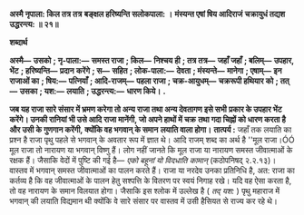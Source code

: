 **अस्मै नृपाला: किल तत्र तत्र** **बङ्क्षल हरिष्यन्ति सलोकपाला: ।** **मंस्यन्त एषां षिय आदिराजं** **चक्रायुधं तद्यश उद्धरन्त्य: ॥ २१॥** 

**शब्दार्थ** 

**अस्मै—** **उसको** **; नृ-पाला:—** **समस्त राजा** **; किल—** **निश्चय ही** **; तत्र तत्र—** **जहाँ जहाँ** **; बलिम्—** **उपहार, भेंट** **; हरिष्यन्ति—** **प्रदान** **करेंगे** **; स—** **सहित** **; लोक-पाला:—** **देवता** **; मंस्यन्ते—** **मानेगा** **; एषाम्—** **इन राजाओं का** **; षिय:—** **पत्नियाँ** **; आदि-राजम्—** **पहला राजा** **; चक्र-आयुधम्—** **चक्ररूपी हथियार को** **; तत्—** **उसका** **; यश:—** **लयाति** **; उद्धरन्त्य:—** **धारण किये।** **.** 

**जब यह राजा सारे संसार में भ्रमण करेगा तो अन्य राजा तथा अन्य देवतागण इसे सभी** **प्रकार के उपहार भेंट करेंगे। उनकी रानियां भी उसे आदि राजा मानेंगी, जो अपने हाथों में चक्र** **तथा गदा चिह्नों को धारण करता है और उसी के गुणगान करेंगी, क्योंकि वह भगवान् के समान** **लयाति वाला होगा।** **तात्पर्य :** जहाँ तक लयाति का प्रश्न है राजा पृथु पहले से भगवान् के अवतार रूप में ज्ञात थे। आदि राजम् शब्द का अर्थ है ''मूल राजा।ÓÓ मूल राजा तो नारायण या भगवान् विष्णु हैं। लोग नहीं जानते कि मूल राजा या नारायण समस्त जीवात्माओं के रक्षक हैं। जैसाकि वेदों में पुष्टि की गई है— *एको बहूनां यो विदधाति कामान्* (कठोपनिषद् २.२.१३)। वास्तव में भगवान् समस्त जीवात्माओं का पालन करते हैं। राजा या नरदेव उनका प्रतिनिधि है, अत: राजा का कर्तव्य है कि वह जीवात्माओं के पालन हेतु सश्पत्ति के वितरण पर स्वयं निगाह रखे। यदि वह ऐसा करता है, तो वह नारायण के समान विलयात होगा। जैसाकि इस श्लोक में उल्लेख है ( *तद् यश:* ) पृथु महाराज में भगवान् की लयाति विद्यमान थी क्योंकि वे सारे संसार पर वास्तव में उसी हैसियत से राज्य कर रहे थे।  